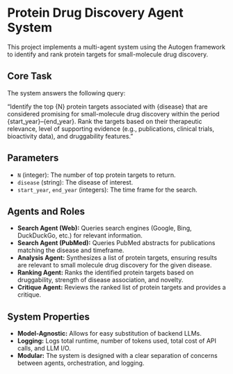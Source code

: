 # Protein Drug Discovery Agent System

This project implements a multi-agent system using the Autogen framework to identify and rank protein targets for small-molecule drug discovery.

## Core Task

The system answers the following query:

“Identify the top {N} protein targets associated with {disease} that are considered promising for small-molecule drug discovery within the period {start_year}–{end_year}. Rank the targets based on their therapeutic relevance, level of supporting evidence (e.g., publications, clinical trials, bioactivity data), and druggability features.”

## Parameters

-   `N` (integer): The number of top protein targets to return.
-   `disease` (string): The disease of interest.
-   `start_year`, `end_year` (integers): The time frame for the search.

## Agents and Roles

-   **Search Agent (Web):** Queries search engines (Google, Bing, DuckDuckGo, etc.) for relevant information.
-   **Search Agent (PubMed):** Queries PubMed abstracts for publications matching the disease and timeframe.
-   **Analysis Agent:** Synthesizes a list of protein targets, ensuring results are relevant to small molecule drug discovery for the given disease.
-   **Ranking Agent:** Ranks the identified protein targets based on druggability, strength of disease association, and novelty.
-   **Critique Agent:** Reviews the ranked list of protein targets and provides a critique.

## System Properties

-   **Model-Agnostic:** Allows for easy substitution of backend LLMs.
-   **Logging:** Logs total runtime, number of tokens used, total cost of API calls, and LLM I/O.
-   **Modular:** The system is designed with a clear separation of concerns between agents, orchestration, and logging.
